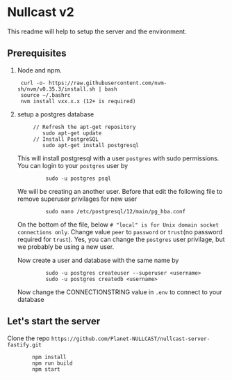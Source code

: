 # Nullcast v2

This readme will help to setup the server and the environment.

## Prerequisites

1. Node and npm.

        curl -o- https://raw.githubusercontent.com/nvm-sh/nvm/v0.35.3/install.sh | bash
        source ~/.bashrc
        nvm install vxx.x.x (12+ is required)

2. setup a postgres database

            // Refresh the apt-get repository
               sudo apt-get update
            // Install PostgreSQL
               sudo apt-get install postgresql

    This will install postgresql with a user `postgres` with sudo permissions. You can login to your `postgres` user by

                sudo -u postgres psql

    We will be creating an another user. Before that edit the following file to remove superuser privilages for new user

                sudo nano /etc/postgresql/12/main/pg_hba.conf

    On the bottom of the file, below `# "local" is for Unix domain socket connections only`. Change value `peer` to `password` or `trust`(no password required for `trust`). Yes, you can change the `postgres` user privilage, but we probably be using a new user.

    Now create a user and database with the same name by

                sudo -u postgres createuser --superuser <username>
                sudo -u postgres createdb <username>

    Now change the CONNECTIONSTRING value in `.env` to connect to your database

## Let's start the server

Clone the repo `https://github.com/Planet-NULLCAST/nullcast-server-fastify.git`

            npm install
            npm run build
            npm start
